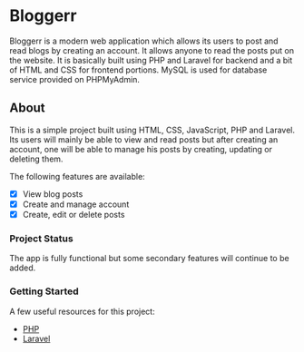 # Bloggerr

Bloggerr is a modern web application which allows its users to post and read blogs by creating an account. It allows anyone to read the posts put
on the website. It is basically built using PHP and Laravel for backend and a bit of HTML and CSS for frontend portions. MySQL is used for database service provided on PHPMyAdmin.

## About
This is a simple project built using HTML, CSS, JavaScript, PHP and Laravel. Its users will mainly be able to view and read posts but after creating an account, one will be able to manage his posts by creating, updating or deleting them.

The following features are available:
- [x] View blog posts
- [x] Create and manage account
- [X] Create, edit or delete posts

### Project Status
The app is fully functional but some secondary features will continue to be added.

### Getting Started
A few useful resources for this project:

- [PHP](https://www.php.net/docs.php)
- [Laravel](https://laravel.com/docs/8.x)